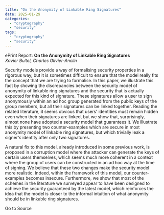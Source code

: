 ```yaml
---
title: "On the Anonymity of Linkable Ring Signatures"
date: 2025-01-29
categories: 
  - "cryptography"
  - "security"
tags: 
  - "cryptography"
  - "security"
---
```


ePrint Report: **On the Anonymity of Linkable Ring Signatures**  
_Xavier Bultel, Charles Olivier-Anclin_

Security models provide a way of formalising security properties in a rigorous way, but it is sometimes difficult to ensure that the model really fits the concept that we are trying to formalise. In this paper, we illustrate this fact by showing the discrepancies between the security model of anonymity of linkable ring signatures and the security that is actually expected for this kind of signature. These signatures allow a user to sign anonymously within an ad hoc group generated from the public keys of the group members, but all their signatures can be linked together. Reading the related literature, it seems obvious that users' identities must remain hidden even when their signatures are linked, but we show that, surprisingly, almost none have adopted a security model that guarantees it. We illustrate this by presenting two counter-examples which are secure in most anonymity model of linkable ring signatures, but which trivially leak a signer's identity after only two signatures.  
  
A natural fix to this model, already introduced in some previous work, is proposed in a corruption model where the attacker can generate the keys of certain users themselves, which seems much more coherent in a context where the group of users can be constructed in an ad hoc way at the time of signing. We believe that these two changes make the security model more realistic. Indeed, within the framework of this model, our counter-examples becomes insecure. Furthermore, we show that most of the schemes in the literature we surveyed appear to have been designed to achieve the security guaranteed by the latest model, which reinforces the idea that the model is closer to the informal intuition of what anonymity should be in linkable ring signatures.

Go to Source
